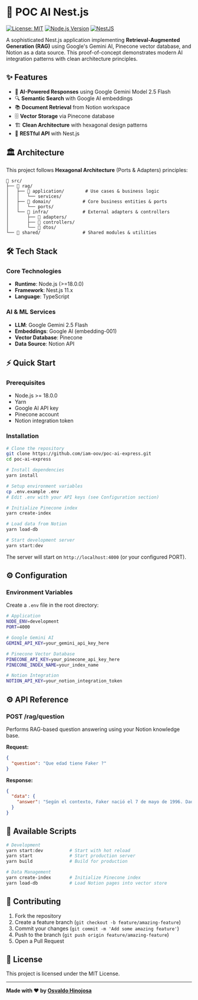 # 🚛 POC AI Nest.js

[![License: MIT](https://img.shields.io/badge/License-MIT-yellow.svg)](https://opensource.org/licenses/MIT)
[![Node.js Version](https://img.shields.io/badge/node-%3E%3D18.0.0-brightgreen.svg)](https://nodejs.org/)
[![NestJS](https://img.shields.io/badge/nestjs-%5E11.0.0-red.svg)](https://nestjs.com/)

A sophisticated Nest.js application implementing **Retrieval-Augmented Generation (RAG)** using Google's Gemini AI, Pinecone vector database, and Notion as a data source. This proof-of-concept demonstrates modern AI integration patterns with clean architecture principles.

## ✨ Features

- 🤖 **AI-Powered Responses** using Google Gemini Model 2.5 Flash
- 🔍 **Semantic Search** with Google AI embeddings
- 📚 **Document Retrieval** from Notion workspace
- 🗄️ **Vector Storage** via Pinecone database
- 🏗️ **Clean Architecture** with hexagonal design patterns
- 🚀 **RESTful API** with Nest.js

## 🏛️ Architecture

This project follows **Hexagonal Architecture** (Ports & Adapters) principles:

```
📁 src/
├── 📁 rag/
│   ├── 📁 application/        # Use cases & business logic
│   │   └── services/
│   ├── 📁 domain/            # Core business entities & ports
│   │   └── ports/
│   └── 📁 infra/             # External adapters & controllers
│       ├── 📁 adapters/
│       ├── 📁 controllers/
│       └── 📁 dtos/
└── 📁 shared/                # Shared modules & utilities
```

## 🛠️ Tech Stack

### Core Technologies

- **Runtime**: Node.js (>=18.0.0)
- **Framework**: Nest.js 11.x
- **Language**: TypeScript

### AI & ML Services

- **LLM**: Google Gemini 2.5 Flash
- **Embeddings**: Google AI (embedding-001)
- **Vector Database**: Pinecone
- **Data Source**: Notion API

## ⚡ Quick Start

### Prerequisites

- Node.js >= 18.0.0
- Yarn
- Google AI API key
- Pinecone account
- Notion integration token

### Installation

```bash
# Clone the repository
git clone https://github.com/iam-oov/poc-ai-express.git
cd poc-ai-express

# Install dependencies
yarn install

# Setup environment variables
cp .env.example .env
# Edit .env with your API keys (see Configuration section)

# Initialize Pinecone index
yarn create-index

# Load data from Notion
yarn load-db

# Start development server
yarn start:dev
```

The server will start on `http://localhost:4000` (or your configured PORT).

## ⚙️ Configuration

### Environment Variables

Create a `.env` file in the root directory:

```bash
# Application
NODE_ENV=development
PORT=4000

# Google Gemini AI
GEMINI_API_KEY=your_gemini_api_key_here

# Pinecone Vector Database
PINECONE_API_KEY=your_pinecone_api_key_here
PINECONE_INDEX_NAME=your_index_name

# Notion Integration
NOTION_API_KEY=your_notion_integration_token
```

## ⚙️ API Reference

### POST /rag/question

Performs RAG-based question answering using your Notion knowledge base.

**Request:**

```json
{
  "question": "Que edad tiene Faker ?"
}
```

**Response:**

```json
{
  "data": {
    "answer": "Según el contexto, Faker nació el 7 de mayo de 1996. Dado que el texto menciona que ganó el Campeonato Mundial en 2024, podemos inferir que la \"actualidad\" del texto es 2024.\n\nPor lo tanto, en 2024, Faker tiene **28 años**."
  }
}
```

## 📁 Available Scripts

```bash
# Development
yarn start:dev          # Start with hot reload
yarn start              # Start production server
yarn build              # Build for production

# Data Management
yarn create-index       # Initialize Pinecone index
yarn load-db            # Load Notion pages into vector store
```

## 🤝 Contributing

1. Fork the repository
2. Create a feature branch (`git checkout -b feature/amazing-feature`)
3. Commit your changes (`git commit -m 'Add some amazing feature'`)
4. Push to the branch (`git push origin feature/amazing-feature`)
5. Open a Pull Request

## 📄 License

This project is licensed under the MIT License.

---

**Made with ❤️ by [Osvaldo Hinojosa](mailto:osvaldo.javier14@gmail.com)**
